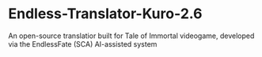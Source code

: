 # Endless-Translator-Kuro-2.6
An open-source translatior built for Tale of Immortal videogame, developed via the EndlessFate (SCA) AI-assisted system
